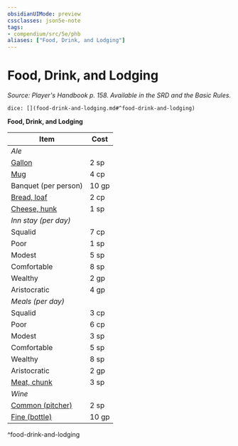 ```yaml
---
obsidianUIMode: preview
cssclasses: json5e-note
tags:
- compendium/src/5e/phb
aliases: ["Food, Drink, and Lodging"]
---
```

# Food, Drink, and Lodging
*Source: Player's Handbook p. 158. Available in the SRD and the Basic Rules.* 

`dice: [](food-drink-and-lodging.md#^food-drink-and-lodging)`

**Food, Drink, and Lodging**

| Item | Cost |
|------|------|
| *Ale* |  |
| [Gallon](compendium/items/ale-gallon.md) | 2 sp |
| [Mug](compendium/items/ale-mug.md) | 4 cp |
| Banquet (per person) | 10 gp |
| [Bread, loaf](compendium/items/loaf-of-bread.md) | 2 cp |
| [Cheese, hunk](compendium/items/hunk-of-cheese.md) | 1 sp |
| *Inn stay (per day)* |  |
| Squalid | 7 cp |
| Poor | 1 sp |
| Modest | 5 sp |
| Comfortable | 8 sp |
| Wealthy | 2 gp |
| Aristocratic | 4 gp |
| *Meals (per day)* |  |
| Squalid | 3 cp |
| Poor | 6 cp |
| Modest | 3 sp |
| Comfortable | 5 sp |
| Wealthy | 8 sp |
| Aristocratic | 2 gp |
| [Meat, chunk](compendium/items/chunk-of-meat.md) | 3 sp |
| *Wine* |  |
| [Common (pitcher)](compendium/items/common-wine-pitcher.md) | 2 sp |
| [Fine (bottle)](compendium/items/fine-wine-bottle.md) | 10 gp |
^food-drink-and-lodging